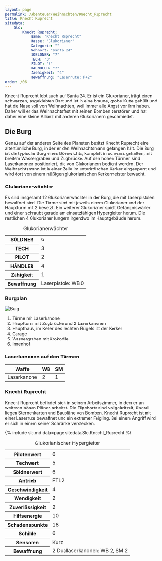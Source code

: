 ```yaml
---
layout: page
permalink: /Abenteuer/Weihnachten/Knecht_Ruprecht
title: Knecht Ruprecht
sitedata:
    Slc:
        Knecht_Ruprecht:
            Name: "Knecht Ruprecht"
            Rasse: "Glukorianer"
            Kategorie: ""
            Wohnort: "Santa 24"
            SOELDNER: "7"
            TECH: "3"
            PILOT: "5"
            HAENDLER: "7"
            Zaehigkeit: "4"
            Bewaffnung: "Laserrute: P+2"
order: /06
---
```


Knecht Ruprecht lebt auch auf Santa 24. Er ist ein Glukorianer, trägt einen schwarzen, angeklebten Bart und ist in eine braune, grobe Kutte gehüllt und hat die Nase voll von Weihnachten, weil immer alle Angst vor ihm haben. Daher will er das Weihnachtsfest mit seinen Bomben zerstören und hat daher eine kleine Allianz mit anderen Glukorianern geschmiedet.

## Die Burg

Genau auf der anderen Seite des Planeten besitzt Knecht Ruprecht eine altertümliche Burg, in der er den Weihnachtsmann gefangen hält. Die Burg ist die typische Burg eines Bösewichts, komplett in schwarz gehalten, mit breitem Wassergraben und Zugbrücke. Auf den hohen Türmen sind Laserkanonen positioniert, die von Glukorianern bedient werden. Der Weihnachtsmann ist in einer Zelle im unterirdischen Kerker eingesperrt und wird dort von einem müßigen glukorianischen Kerkermeister bewacht.

### Glukorianerwächter

Es sind insgesamt 12 Glukorianerwächter in der Burg, die mit Laserpistolen bewaffnet sind. Die Türme sind mit jeweils einem Glukorianer und der Hauptturm mit 2 besetzt. Ein weiterer Glukorianer spielt Gefängniswärter und einer schraubt gerade am einsatzfähigen Hypergleiter herum. Die restlichen 4 Glukorianer lungern irgendwo im Hauptgebäude herum.

<table>
<caption>Glukorianerwächter</caption>
<tbody>
<tr><th>SÖLDNER</th><td>6</td></tr>
<tr><th>TECH</th><td>3</td></tr>
<tr><th>PILOT</th><td>2</td></tr>
<tr><th>HÄNDLER</th><td>4</td></tr>
<tr><th>Zähigkeit</th><td>1</td></tr>
<tr><th>Bewaffnung</th><td>Laserpistole: WB 0</td></tr>
</tbody>
</table>

### Burgplan

<img alt="Burg" src="{{ site.baseurl }}/assets/images/abenteuer/weihnachten/burg.webp" />

1. Türme mit Laserkanone
2. Hauptturm mit Zugbrücke und 2 Laserkanonen
3. Haupthaus, im Keller des rechten Flügels ist der Kerker
4. Garage
5. Wassergraben mit Krokodile
6. Innenhof

### Laserkanonen auf den Türmen

<table>
<thead>
<tr><th>Waffe</th><th>WB</th><th>SM</th></tr>
</thead>
<tbody>
<tr><td>Laserkanone</td><td>2</td><td>1</td></tr>
</tbody>
</table>

### Knecht Ruprecht

Knecht Ruprecht befindet sich in seinem Arbeitszimmer, in dem er an weiteren bösen Plänen arbeitet. Die Flipcharts sind vollgekritzelt, überall liegen Sternenkarten und Baupläne von Bomben. Knecht Ruprecht ist mit einer Laserrute bewaffnet und ein extremer Feigling. Bei einem Angriff wird er sich in einem seiner Schränke verstecken.

{% include slc.md data=page.sitedata.Slc.Knecht_Ruprecht %}

<table>
<caption>Glukorianischer Hypergleiter</caption>
<tbody>
<tr><th>Pilotenwert</th><td>6</td></tr>
<tr><th>Techwert</th><td>5</td></tr>
<tr><th>Söldnerwert</th><td>6</td></tr>
<tr><th>Antrieb</th><td>FTL2</td></tr>
<tr><th>Geschwindigkeit</th><td>4</td></tr>
<tr><th>Wendigkeit</th><td>2</td></tr>
<tr><th>Zuverlässigkeit</th><td>2</td></tr>
<tr><th>Hilfsenergie</th><td>10</td></tr>
<tr><th>Schadenspunkte</th><td>18</td></tr>
<tr><th>Schilde</th><td>6</td></tr>
<tr><th>Sensoren</th><td>Kurz</td></tr>
<tr><th>Bewaffnung</th><td>2 Duallaserkanonen: WB 2, SM 2</td></tr>
</tbody>
</table>
